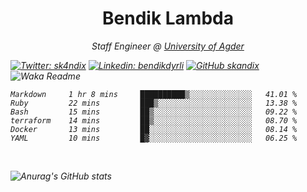 <h1 align="center"> Bendik Lambda </h1>
<p align="center"><em>Staff Engineer @ <a href="http://www.uia.no">University of Agder</a></p>



[![Twitter: sk4ndix](https://img.shields.io/twitter/follow/sk4ndix?style=social)](https://twitter.com/sk4ndix)
[![Linkedin: bendikdyrli](https://img.shields.io/badge/-bendikdyrli-blue?style=flat-square&logo=Linkedin&logoColor=white&link=https://www.linkedin.com/in/bendikdyrli/)](https://www.linkedin.com/in/bendikdyrli/)
[![GitHub skandix](https://img.shields.io/github/followers/skandix?label=follow&style=social)](https://github.com/skandix)
![Waka Readme](https://github.com/skandix/skandix/workflows/Waka%20Readme/badge.svg)


<!--START_SECTION:waka-->

```text
Markdown     1 hr 8 mins     ██████████▒░░░░░░░░░░░░░░   41.01 %
Ruby         22 mins         ███▒░░░░░░░░░░░░░░░░░░░░░   13.38 %
Bash         15 mins         ██▒░░░░░░░░░░░░░░░░░░░░░░   09.22 %
terraform    14 mins         ██▒░░░░░░░░░░░░░░░░░░░░░░   08.70 %
Docker       13 mins         ██░░░░░░░░░░░░░░░░░░░░░░░   08.14 %
YAML         10 mins         █▓░░░░░░░░░░░░░░░░░░░░░░░   06.25 %
```

<!--END_SECTION:waka-->

  <br>
  
![Anurag's GitHub stats](https://github-readme-stats.vercel.app/api?username=skandix&show_icons=true&theme=tokyonight)


